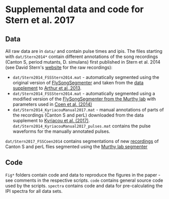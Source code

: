 # Supplemental data and code for Stern et al. 2017

## Data
All raw data are in `data/` and contain pulse times and ipis. The files starting with `dat/Stern2014*` contain different annotations of the song recordings (Canton S, period mutants, D. simulans) first published in Stern et al. 2014 (see David Stern's [website][1] for the raw recordings):
- `dat/Stern2014_FSSStern2014.mat` - automatically segmented using the original version of [FlySongSegmenter][2] and taken from the [data supplement][1] to [Arthur et al.,2013][3].
- `dat/Stern2014_FSSStern2014.mat` - automatically segmented using a modified version of the [FlySongSegmenter from the Murthy lab][4] with parameters used in [Coen et al. (2014)][5]
- `dat/Stern2014_KyriacouManual2017.mat` - manual annotations of parts of the recordings (Canton S and perL) downloaded from the data supplement to [Kyriacou et al. (2017)][6]. `dat/Stern2014_KyriacouManual2017_pulses.mat` contains the pulse waveforms for the manually annotated pulses.

`dat/Stern2017_FSSCoen2014` contains segmentations of new [recordings][1] of Canton S and perL flies segmented using the [Murthy lab segmenter][4]

## Code
`Fig*` folders contain code and data to reproduce the figures in the paper - see comments in the respective scripts. `code` contains general source code used by the scripts. `spectra` contains code and data for pre-calculating the IPI spectra for all data sets. 


[1]: https://www.janelia.org/lab/stern-lab/tools-reagents-data "Stern lab data"
[2]: https://github.com/FlyCourtship/FlySongSegmenter "original fly song segmenter"
[3]: https://bmcbiol.biomedcentral.com/articles/10.1186/1741-7007-11-11 "Multi-channel acoustic recording and automated analysis of Drosophila courtship songs"
[4]: https://github.com/murthylab/songSegmenter "Murthy lab song segmenter"
[5]: https://www.nature.com/nature/journal/v507/n7491/full/nature13131.html "Dynamic sensory cues shape song structure in _Drosophila_"
[6]: http://www.pnas.org/content/114/8/1970.abstract "Failure to reproduce period-dependent song cycles in Drosophila is due to poor automated pulse-detection and low-intensity courtship"
